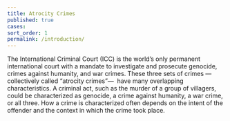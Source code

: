 ```yaml
---
title: Atrocity Crimes
published: true
cases:
sort_order: 1
permalink: /introduction/
---
```



The International Criminal Court (ICC) is the world’s only permanent international court with a mandate to investigate and prosecute genocide, crimes against humanity, and war crimes. These three sets of crimes — collectively called “atrocity crimes”— &nbsp;have many overlapping characteristics. A criminal act, such as the murder of a group of villagers, could be characterized as genocide, a crime against humanity, a war crime, or all three. How a crime is characterized often depends on the intent of the offender and the context in which the crime took place.